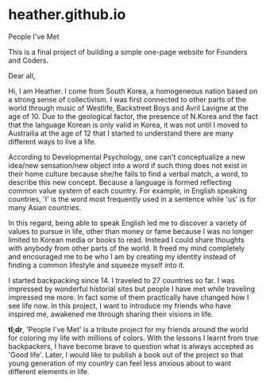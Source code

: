 # heather.github.io
People I've Met 

This is a final project of building a simple one-page website for Founders and Coders.

Dear all, 

Hi, I am Heather. I come from South Korea, a homogeneous nation based on a strong sense of collectivism.
I was first connected to other parts of the world through music of Westlife, Backstreet Boys and Avril Lavigne at the age of 10.
Due to the geological factor, the presence of N.Korea and the fact that the language Korean is only valid in Korea, it was not until I moved to Austrailia at the age of 12 that I started to understand there are many different ways to live a life.

According to Developmental Psychology, one can't conceptualize a new idea/new sensation/new object into a word if such thing does not exist in their home culture because she/he fails to find a verbal match, a word, to describe this new concept. Because a language is formed reflecting common value system of each country. For example, in English speaking countries, 'I' is the word most frequently used in a sentence while 'us' is for many Asian countries. 

In this regard, being able to speak English led me to discover a variety of values to pursue in life, other than money or fame because I was no longer limited to Korean media or books to read. Instead I could share thoughts with anybody from other parts of the world. It freed my mind completely and encouraged me to be who I am by creating my identity instead of finding a common lifestyle and squeeze myself into it. 

I started backpacking since 14. I traveled to 27 countries so far. I was impressed by wonderful historial sites but people I have met while traveling impressed me more. In fact some of them practically have changed how I see life now. In this project, I want to introduce my friends who have inspired me, awakened me through sharing their visions in life. 

<strong>tl;dr</strong>, 'People I've Met' is a tribute project for my friends around the world for coloring my life with millions of colors. With the lessons I learnt from true backpackers, I have become brave to question what is always accepted as 'Good life'. Later, I would like to publish a book out of the project so that young generation of my country can feel less anxious about to want different elements in life. 














